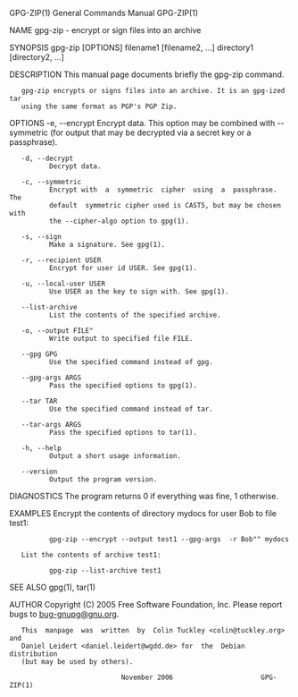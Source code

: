 GPG-ZIP(1)                 General Commands Manual                 GPG-ZIP(1)

NAME
       gpg-zip - encrypt or sign files into an archive

SYNOPSIS
       gpg-zip  [OPTIONS] filename1 [filename2, ...]  directory1 [directory2,
       ...]

DESCRIPTION
       This manual page documents briefly the gpg-zip command.

       gpg-zip encrypts or signs files into an archive. It is an gpg-ized tar
       using the same format as PGP's PGP Zip.

OPTIONS
       -e, --encrypt
              Encrypt data. This option may be combined with --symmetric (for
              output that may be decrypted via a secret key or a passphrase).

       -d, --decrypt
              Decrypt data.

       -c, --symmetric
              Encrypt with  a  symmetric  cipher  using  a  passphrase.   The
              default  symmetric cipher used is CAST5, but may be chosen with
              the --cipher-algo option to gpg(1).

       -s, --sign
              Make a signature. See gpg(1).

       -r, --recipient USER
              Encrypt for user id USER. See gpg(1).

       -u, --local-user USER
              Use USER as the key to sign with. See gpg(1).

       --list-archive
              List the contents of the specified archive.

       -o, --output FILE"
              Write output to specified file FILE.

       --gpg GPG
              Use the specified command instead of gpg.

       --gpg-args ARGS
              Pass the specified options to gpg(1).

       --tar TAR
              Use the specified command instead of tar.

       --tar-args ARGS
              Pass the specified options to tar(1).

       -h, --help
              Output a short usage information.

       --version
              Output the program version.

DIAGNOSTICS
       The program returns 0 if everything was fine, 1 otherwise.

EXAMPLES
       Encrypt the contents of directory mydocs for user Bob to file test1:

              gpg-zip --encrypt --output test1 --gpg-args  -r Bob"" mydocs

       List the contents of archive test1:

              gpg-zip --list-archive test1

SEE ALSO
       gpg(1), tar(1)

AUTHOR
       Copyright (C) 2005 Free Software Foundation, Inc. Please  report  bugs
       to <bug-gnupg@gnu.org>.

       This  manpage  was  written  by  Colin Tuckley <colin@tuckley.org> and
       Daniel Leidert <daniel.leidert@wgdd.de> for  the  Debian  distribution
       (but may be used by others).

                                November 2006                      GPG-ZIP(1)
